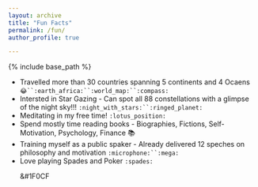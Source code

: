 ```yaml
---
layout: archive
title: "Fun Facts"
permalink: /fun/
author_profile: true

---
```


{% include base_path %}

* Travelled more than 30 countries spanning 5 continents and 4 Ocaens `😂``:earth_africa:``:world_map:``:compass:`
* Intersted in Star Gazing - Can spot all 88 constellations with a glimpse of the night sky!!! `:night_with_stars:``:ringed_planet:`
* Meditating in my free time! `:lotus_position:` 
* Spend mostly time reading books - Biographies, Fictions, Self-Motivation, Psychology, Finance :books:
* Training myself as a public spaker - Already delivered 12 speches on philosophy and motivation `:microphone:``:mega:`
* Love playing Spades and Poker `:spades:` <p>&#1F0CF</p>